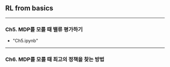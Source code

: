 ## RL from basics
---

### Ch5. MDP를 모를 때 밸류 평가하기 
- "Ch5.ipynb" 
---

### Ch6. MDP를 모를 때 최고의 정책을 찾는 방법
